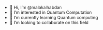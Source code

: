 - 👋 Hi, I’m @malakalhabdan
- 👀 I’m interested in Quantum Computation 
- 🌱 I’m currently learning Quantum computing 
- 💞️ I’m looking to collaborate on this field 

<!---
malakalhabdan/malakalhabdan is a ✨ special ✨ repository because its `README.md` (this file) appears on your GitHub profile.
You can click the Preview link to take a look at your changes.
--->

